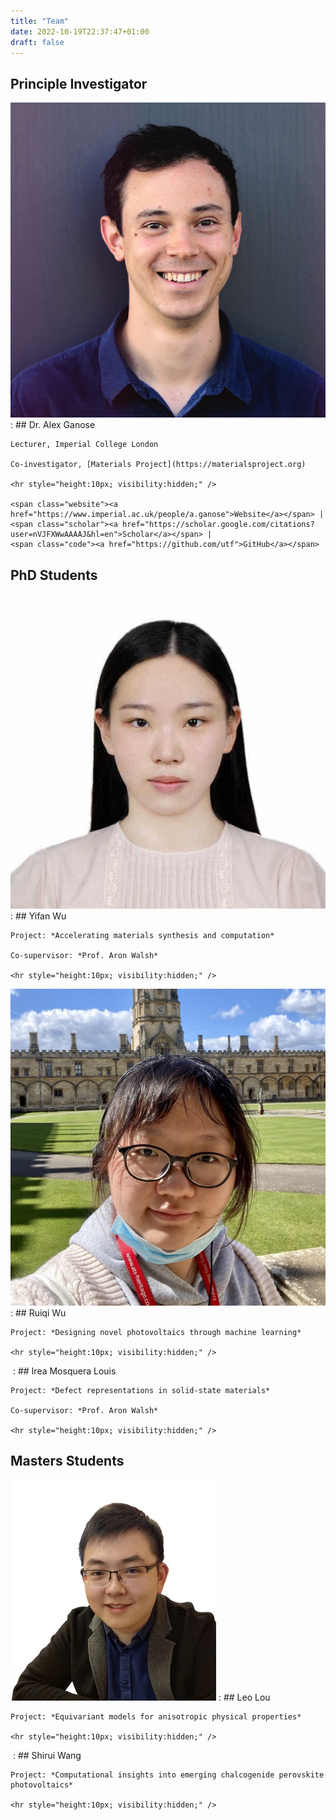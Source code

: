 ```yaml
---
title: "Team"
date: 2022-10-19T22:37:47+01:00
draft: false
---
```


<div class="team-container">

## Principle Investigator

<span class="team"><img src="../team_alex_ganose.jpg"></span>
:   ## Dr. Alex Ganose 

    Lecturer, Imperial College London 
    
    Co-investigator, [Materials Project](https://materialsproject.org)

    <hr style="height:10px; visibility:hidden;" />

    <span class="website"><a href="https://www.imperial.ac.uk/people/a.ganose">Website</a></span> | 
    <span class="scholar"><a href="https://scholar.google.com/citations?user=nVJFXWwAAAAJ&hl=en">Scholar</a></span> | 
    <span class="code"><a href="https://github.com/utf">GitHub</a></span> 


## PhD Students

<span class="team"><img src="../team_yifan_wu.jpg"></span>
:   ## Yifan Wu

    Project: *Accelerating materials synthesis and computation*

    Co-supervisor: *Prof. Aron Walsh*

    <hr style="height:10px; visibility:hidden;" />


<span class="team"><img src="../team_ruiqi_wu.jpg"></span>
:   ## Ruiqi Wu

    Project: *Designing novel photovoltaics through machine learning*

    <hr style="height:10px; visibility:hidden;" />

<span class="team"><img src=""></span>
:   ## Irea Mosquera Louis

    Project: *Defect representations in solid-state materials*

    Co-supervisor: *Prof. Aron Walsh*

    <hr style="height:10px; visibility:hidden;" />


## Masters Students

<span class="team"><img src="../team_leo_lou.jpg"></span>
:   ## Leo Lou

    Project: *Equivariant models for anisotropic physical properties*

    <hr style="height:10px; visibility:hidden;" />

<span class="team"><img src=""></span>
:   ## Shirui Wang

    Project: *Computational insights into emerging chalcogenide perovskite photovoltaics*

    <hr style="height:10px; visibility:hidden;" />

</div>